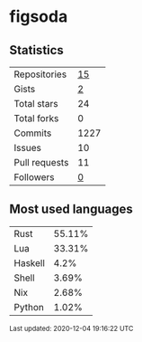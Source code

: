 # figsoda


## Statistics

<table>
    <tr>
        <td>Repositories</td>
        <td><a href="https://github.com/figsoda?tab=repositories">15</a></td>
    </tr>
    <tr>
        <td>Gists</td>
        <td><a href="https://gist.github.com/figsoda">2</a></td>
    </tr>
    <tr>
        <td>Total stars</td>
        <td>24</td>
    </tr>
    <tr>
        <td>Total forks</td>
        <td>0</td>
    </tr>
    <tr>
        <td>Commits</td>
        <td>1227</td>
    </tr>
    <tr>
        <td>Issues</td>
        <td>10</td>
    </tr>
    <tr>
        <td>Pull requests</td>
        <td>11</td>
    </tr>
    <tr>
        <td>Followers</td>
        <td><a href="https://github.com/figsoda?tab=followers">0</a></td>
    </tr>
</table>


## Most used languages

<table>
<tr><td>Rust</td><td>55.11%</td></tr>
<tr><td>Lua</td><td>33.31%</td></tr>
<tr><td>Haskell</td><td>4.2%</td></tr>
<tr><td>Shell</td><td>3.69%</td></tr>
<tr><td>Nix</td><td>2.68%</td></tr>
<tr><td>Python</td><td>1.02%</td></tr>
</table>


<sub>Last updated: 2020-12-04 19:16:22 UTC</sub>
